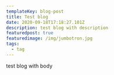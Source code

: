 ```yaml
---
templateKey: blog-post
title: Test blog
date: 2020-09-18T17:18:27.101Z
description: test blog with description
featuredpost: true
featuredimage: /img/jumbotron.jpg
tags:
  - tag
---
```

test blog with body